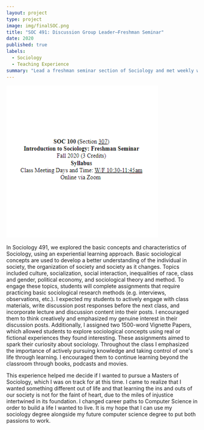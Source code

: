 ```yaml
---
layout: project
type: project
image: img/finalSOC.png
title: "SOC 491: Discussion Group Leader–Freshman Seminar"
date: 2020
published: true
labels:
  - Sociology
  - Teaching Experience
summary: "Lead a freshman seminar section of Sociology and met weekly with students."
---
```

<img width="400px" src="../img/finalSOC.png">

In Sociology 491, we explored the basic concepts and characteristics of Sociology, using an experiential learning approach. Basic sociological concepts are used to develop a better understanding of the individual in society, the organization of society and society as it changes. Topics included culture, socialization, social interaction, inequalities of race, class and gender, political economy, and sociological theory and method. To engage these topics, students will complete assignments that require practicing basic sociological research methods (e.g. interviews, observations, etc.). I expected my students to actively engage with class materials, write discussion post responses before the next class, and incorporate lecture and discussion content into their posts. I encouraged them to think creatively and emphasized my genuine interest in their discussion posts. Additionally, I assigned two 1500-word Vignette Papers, which allowed students to explore sociological concepts using real or fictional experiences they found interesting. These assignments aimed to spark their curiosity about sociology. Throughout the class I emphasized the importance of actively pursuing knowledge and taking control of one's life through learning. I encouraged them to continue learning beyond the classroom through books, podcasts and movies. 

This experience helped me decide if I wanted to pursue a Masters of Sociology, which I was on track for at this time. I came to realize that I wanted something different out of life and that learning the ins and outs of our society is not for the faint of heart, due to the miles of injustice intertwined in its foundation. I changed career paths to Computer Science in order to build a life I wanted to live. It is my hope that I can use my sociology degree alongside my future computer science degree to put both passions to work.

